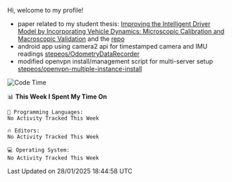 Hi, welcome to my profile!

* paper related to my student thesis: [Improving the Intelligent Driver Model by Incorporating Vehicle Dynamics: Microscopic Calibration and Macroscopic Validation](https://doi.org/10.48550/arXiv.2408.03722) and the [repo](https://github.com/stepeos/pycarmodel_calibration)
* android app using camera2 api for timestamped camera and IMU readings [stepeos/OdometryDataRecorder](https://github.com/stepeos/OdometryDataRecorder)
* modified openvpn install/management script for multi-server setup [stepeos/openvpn-multiple-instance-install](https://github.com/stepeos/openvpn-multiple-instance-install)

<!--START_SECTION:waka-->
![Code Time](http://img.shields.io/badge/Code%20Time-1%2C969%20hrs%2015%20mins-blue)

📊 **This Week I Spent My Time On** 

```text
💬 Programming Languages: 
No Activity Tracked This Week

🔥 Editors: 
No Activity Tracked This Week

💻 Operating System: 
No Activity Tracked This Week
```


 Last Updated on 28/01/2025 18:44:58 UTC
<!--END_SECTION:waka-->
